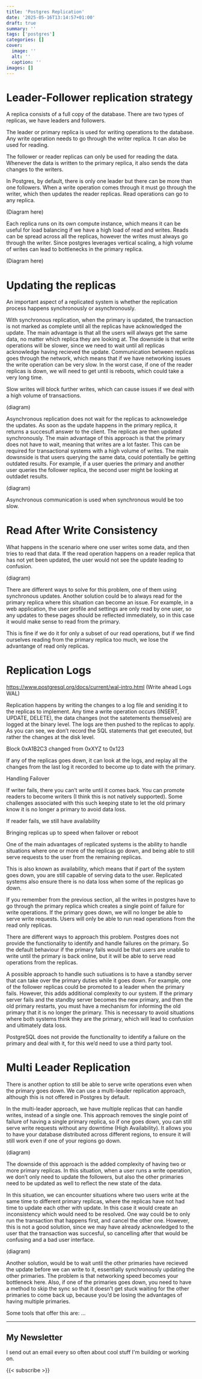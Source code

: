 ```yaml
---
title: 'Postgres Replication'
date: '2025-05-16T13:14:57+01:00'
draft: true 
summary: ''
tags: ['postgres']
categories: []
cover:
  image: ''
  alt: ''
  caption: ''
images: []
---
```


# Leader-Follower replication strategy

A replica consists of a full copy of the database. There are two types of replicas, we have leaders and followers.

The leader or primary replica is used for writing operations to the database. Any write operation needs to go through the writer replica. It can also be used for reading. 

The follower or reader replicas can only be used for reading the data. Whenever the data is written to the primary replica, it also sends the data changes to the writers.

In Postgres, by default, there is only one leader but there can be more than one followers. When a write operation comes through it must go through the writer, which then updates the reader replicas. Read operations can go to any replica.

(Diagram here)

Each replica runs on its own compute instance, which means it can be useful for load balancing if we have a high load of read and writes. Reads can be spread across all the replicas, however the writes must always go through the writer. Since postgres leverages vertical scaling, a high volume of writes can lead to bottlenecks in the primary replica.

(Diagram here)

# Updating the replicas

An important aspect of a replicated system is whether the replication process happens synchronously or asynchronously. 

With synchronous replication, when the primary is updated, the transaction is not marked as complete until all the replicas have acknowledged the update. The main advantage is that all the users will always get the same data, no matter which replica they are looking at. The downside is that write operations will be slower, since we need to wait until all replicas acknowledge having recieved the update. Communication between replicas goes through the network, which means that if we have networking issues the write operation can be very slow. In the worst case, if one of the reader replicas is down, we will need to get until is reboots, which could take a very long time.

Slow writes will block further writes, which can cause issues if we deal with a high volume of transactions.

(diagram)

Asynchronous replication does not wait for the replicas to acknoweledge the updates. As soon as the update happens in the primary replica, it returns a succesufl answer to the client. The replicas are then updated synchronously. The main advantage of this approach is that the primary does not have to wait, meaning that writes are a lot faster. This can be required for transactional systems with a high volume of writes. The main dowsnside is that users querying the same data, could potentially be getting outdated results. For example, if a user queries the primary and another user queries the follower replica, the second user might be looking at outdadet results.

(diagram)

Asynchronous communication is used when synchronous would be too slow.

# Read After Write Consistency

What happens in the scenario where one user writes some data, and then tries to read that data. If the read operation happens on a reader replica that has not yet been updated, the user would not see the update leading to confusion.

(diagram)

There are different ways to solve for this problem, one of them using synchronous updates. Another solution could be to always read for the primary replica where this situation can become an issue. For example, in a web application, the user profile and settings are only read by one user, so any updates to these pages should be reflected immediately, so in this case it would make sense to read from the primary.

This is fine if we do it for only a subset of our read operations, but if we find ourselves reading from the primary replica too much, we lose the advantange of read only replicas.



# Replication Logs

https://www.postgresql.org/docs/current/wal-intro.html (Write ahead Logs WAL)

Replication happens by writing the changes to a log file and seniding it to the replicas to implement. Any time a write operation occurs (INSERT, UPDATE, DELETE), the data changes (not the satetements themselves) are logged at the binary level. The logs are then pushed to the replicas to apply. As you can see, we don’t record the SQL statements that get executed, but rather the changes at the disk level.

Block 0xA1B2C3 changed from 0xXYZ to 0x123

If any of the replicas goes down, it can look at the logs, and replay all the changes from the last log it recorded to become up to date with the primary.

Handling Failover

If writer fails, there you can’t write until it comes back. You can promote readers to become writers (I think this is not natively supported). Some challenges associated with this such keeping state to let the old primary know it is no longer a primary to avoid data loss.

If reader fails, we still have availability

Bringing replicas up to speed when failover or reboot 

One of the main advantages of replicated systems is the ability to handle situations where one or more of the replicas go down, and being able to still serve requests to the user from the remaining replicas. 

This is also known as availability, which means that if part of the system goes down, you are still capable of serving data to the user. Replicated systems also ensure there is no data loss when some of the replicas go down.

If you remember from the previous section, all the writes in postgres have to go through the primary replica which creates a single point of failure for write operations. If the primary goes down, we will no longer be able to serve write requests. Users will only be able to run read operations from the read only replicas.

There are different ways to approach this problem. Postgres does not provide the functionality to identify and handle failures on the primary. So the default behaviour if the primary fails would be that users are unable to write until the primary is back online, but it will be able to serve read operations from the replicas.

A possible approach to handle such sutiuations is to have a standby server that can take over the primary duties while it goes down. For example, one of the follower replicas could be promoted to a leader when the primary fails. However, this adds additional complexity to our system. If the primary server fails and the standby server becomes the new primary, and then the old primary restarts, you must have a mechanism for informing the old primary that it is no longer the primary. This is necessary to avoid situations where both systems think they are the primary, which will lead to confusion and ultimately data loss.

PostgreSQL does not provide the functionality to identify a failure on the primary and deal with it, for this we’d need to use a third party tool.



# Multi Leader Replication

There is another option to still be able to serve write operations even when the primary goes down. We can use a multi-leader replication approach, although this is not offered in Postgres by default.

In the multi-leader approach, we have multiple replicas that can handle writes, instead of a single one. This approach removes the single point of failure of having a single primary replica, so if one goes down, you can still serve write requests without any downtime (High Availability). It allows you to have your database distributed across different regions, to ensure it will still work even if one of your regions go down.

(diagram)

The downside of this approach is the added complexity of having two or more primary replicas. In this situation, when a user runs a write operation, we don’t only need to update the followers, but also the other primaries need to be updated as well to reflect the new state of the data.

In this situation, we can encounter situations where two users write at the same time to different primary replicas, where the replicas have not had time to update each other with update. In this case it would create an inconsistency which would need to be resolved. One way could be to only run the transaction that happens first, and cancel the other one. However, this is not a good solution, since we may have already acknowledged to the user that the transaction was succesful, so cancelling after that would be confusing and a bad user interface.

(diagram)

Another solution, would be to wait until the other primaries have recieved the update before we can write to it, essentially synchronously updating the other primaries. The problem is that networking speed becomes your bottleneck here. Also, if one of the primaries goes down, you need to have a method to skip the sync so that it doesn’t get stuck waiting for the other primaries to come back up, because you’d be losing the advantages of having multiple primaries.

Some tools that offer this are: …

---
## My Newsletter

I send out an email every so often about cool stuff I'm building or working on.

{{< subscribe >}}
